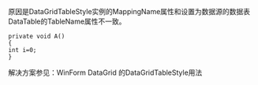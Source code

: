 原因是DataGridTableStyle实例的MappingName属性和设置为数据源的数据表DataTable的TableName属性不一致。

```
private void A()
{
int i=0;
}
```
解决方案参见：WinForm DataGrid 的DataGridTableStyle用法
